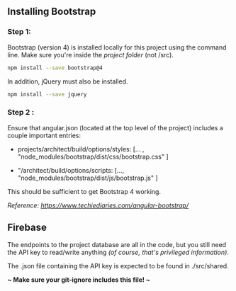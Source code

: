 ## Installing Bootstrap

### Step 1:
Bootstrap (version 4) is installed locally for this project using the command line. Make sure you're inside the *project folder* (not /src).

```bash
npm install --save bootstrap@4
```

In addition, jQuery must also be installed.

```bash
npm install --save jquery
```

### Step 2 :

Ensure that angular.json (located at the top level of the project) includes a couple important entries:

- projects/architect/build/options/styles: 
	[... , "node_modules/bootstrap/dist/css/bootstrap.css" ]

- "/architect/build/options/scripts: 
	[..., "node_modules/bootstrap/dist/js/bootstrap.js" ]

This should be sufficient to get Bootstrap 4 working. 

*Reference: https://www.techiediaries.com/angular-bootstrap/*

## Firebase

The endpoints to the project database are all in the code, but you still need the API key to read/write anything *(of course, that's privileged information)*.

The .json file containing the API key is expected to be found in ./src/shared.

**~ Make sure your git-ignore includes this file! ~**


